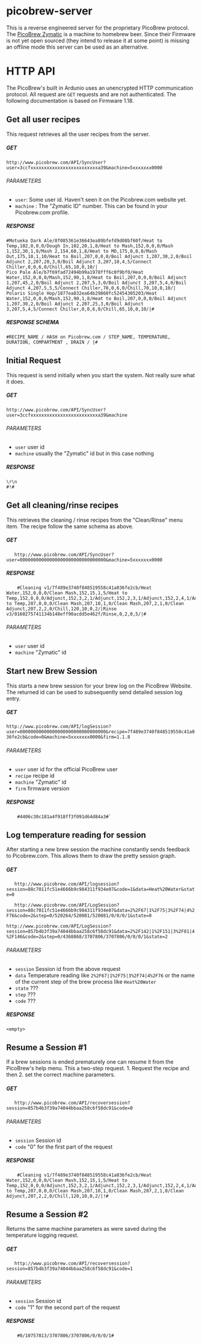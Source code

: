 # picobrew-server
This is a reverse engineered server for the proprietary PicoBrew protocol. The [PicoBrew Zymatic](http://www.picobrew.com/) is a machine to homebrew beer. Since their Firmware is not yet open sourced (they intend to release it at some point) is missing an offline mode this server can be used as an alternative.

# HTTP API
The PicoBrew's built in Ardunio uses an unencrypted HTTP communication protocol. All request are `GET` requests and are not authenticated. The following documentation is based on Firmware 1.18.

## Get all user recipes
This request retrieves all the user recipes from the server.

##### GET
`http://www.picobrew.com/API/SyncUser?user=3ccfxxxxxxxxxxxxxxxxxxxxxxxxxa39&machine=5xxxxxxx0000`


###### PARAMETERS
- `user`: Some user id. Haven't seen it on the Picobrew.com website yet.
- `machine` : The "Zymatic ID" number. This can be found in your Picobrew.com profile.

##### RESPONSE
```
#Motueka Dark Ale/8f085361e36643ea89bfefd9d08bf60f/Heat to Temp,102,0,0,0/Dough In,102,20,1,8/Heat to Mash,152,0,0,0/Mash 1,152,30,1,8/Mash 2,154,60,1,8/Heat to MO,175,0,0,0/Mash Out,175,10,1,10/Heat to Boil,207,0,0,0/Boil Adjunct 1,207,30,2,0/Boil Adjunct 2,207,20,3,0/Boil Adjunct 3,207,10,4,5/Connect Chiller,0,0,6,0/Chill,65,10,0,10/|
Pico Pale Ale/b7f69fad72494b99a1978fff6c0f9bf0/Heat Water,152,0,0,0/Mash,152,90,1,8/Heat to Boil,207,0,0,0/Boil Adjunct 1,207,45,2,0/Boil Adjunct 2,207,5,3,0/Boil Adjunct 3,207,5,4,0/Boil Adjunct 4,207,5,5,5/Connect Chiller,70,0,6,0/Chill,70,10,0,10/|
Polaris Single Hop/1877ea832ea64b29860fc52454305203/Heat Water,152,0,0,0/Mash,152,90,1,8/Heat to Boil,207,0,0,0/Boil Adjunct 1,207,30,2,0/Boil Adjunct 2,207,25,3,0/Boil Adjunct 3,207,5,4,5/Connect Chiller,0,0,6,0/Chill,65,10,0,10/|#
```

##### RESPONSE SCHEMA
```
#RECIPE_NAME / HASH on Picobrew.com / STEP_NAME, TEMPERATURE, DURATION, COMPARTMENT , DRAIN / |#
```


## Initial Request
This request is send initially when you start the system. Not really sure what it does.

##### GET
`http://www.picobrew.com/API/SyncUser?user=3ccfxxxxxxxxxxxxxxxxxxxxxxxxxa39&machine`

###### PARAMETERS
- `user` user id
- `machine` usually the "Zymatic" id but in this case nothing

##### RESPONSE
```
\r\n
#!#
```

## Get all cleaning/rinse recipes
This retrieves the cleaning / rinse recipes from the "Clean/Rinse" menu item. The recipe follow the same schema as above.

##### GET
`	http://www.picobrew.com/API/SyncUser?user=00000000000000000000000000000000&machine=5xxxxxxx0000`

##### RESPONSE
```
	#Cleaning v1/7f489e3740f848519558c41a036fe2cb/Heat Water,152,0,0,0/Clean Mash,152,15,1,5/Heat to Temp,152,0,0,0/Adjunct,152,3,2,1/Adjunct,152,2,3,1/Adjunct,152,2,4,1/Adjunct,152,2,5,1/Heat to Temp,207,0,0,0/Clean Mash,207,10,1,0/Clean Mash,207,2,1,0/Clean Adjunct,207,2,2,0/Chill,120,10,0,2/|Rinse v3/0160275741134b148eff90acdd5e462f/Rinse,0,2,0,5/|#
```
###### PARAMETERS
- `user` user id
- `machine` "Zymatic" id

## Start new Brew Session
This starts a new brew session for your brew log on the PicoBrew Website. The returned id can be used to subsequently send detailed session log entry.

##### GET
`http://www.picobrew.com/API/logSession?user=00000000000000000000000000000000&recipe=7f489e3740f848519558c41a036fe2cb&code=0&machine=5xxxxxxx0000&firm=1.1.8
`

###### PARAMETERS
- `user` user id for the official PicoBrew user
- `recipe` recipe id
- `machine` "Zymatic" id
- `firm` firmware version

##### RESPONSE
```
	#4406c30c181a4f918ff3f091d64d84a3#`
```


## Log temperature reading for session
After starting a new brew session the machine constantly sends feedback to Picobrew.com. This allows them to draw the pretty session graph.

##### GET
`	http://www.picobrew.com/API/logsession?session=88c7011fc51e4666b9c984311f934e07&code=1&data=Heat%20Water&state=0`

`	http://www.picobrew.com/API/LogSession?session=88c7011fc51e4666b9c984311f934e07&data=2%2F67|1%2F75|3%2F74|4%2F76&code=2&step=0/520264/520081/520081/0/0/0/1&state=0`

`http://www.picobrew.com/API/LogSession?session=857b4b3f39a74044bbaa258c6f58dc91&data=2%2F142|1%2F151|3%2F81|4%2F146&code=2&step=0/4368868/3707806/3707806/0/0/0/1&state=2`

###### PARAMETERS
- `session` Session id from the above request
- `data` Temperature reading like `2%2F67|1%2F75|3%2F74|4%2F76` or the name of the current step of the brew process like `Heat%20Water`
- `state` ???
- `step` ???
- `code` ???


##### RESPONSE
	<empty>



## Resume a Session #1
If a brew sessions is ended prematurely one can resume it from the PicoBrew's help menu. This a two-step request. 1. Request the recipe and then 2. set the correct machine parameters.

##### GET
`	http://www.picobrew.com/API/recoversession?session=857b4b3f39a74044bbaa258c6f58dc91&code=0`

###### PARAMETERS
- `session` Session id
- `code` "0" for the first part of the request

##### RESPONSE
```
	#Cleaning v1/7f489e3740f848519558c41a036fe2cb/Heat Water,152,0,0,0/Clean Mash,152,15,1,5/Heat to Temp,152,0,0,0/Adjunct,152,3,2,1/Adjunct,152,2,3,1/Adjunct,152,2,4,1/Adjunct,152,2,5,1/Heat to Temp,207,0,0,0/Clean Mash,207,10,1,0/Clean Mash,207,2,1,0/Clean Adjunct,207,2,2,0/Chill,120,10,0,2/|!#
```


## Resume a Session #2
Returns the same machine parameters as were saved during the temperature logging request.

##### GET
`	http://www.picobrew.com/API/recoversession?session=857b4b3f39a74044bbaa258c6f58dc91&code=1`

###### PARAMETERS

- `session` Session id
- `code` "1" for the second part of the request

##### RESPONSE
```
	#0/10757813/3707806/3707806/0/0/0/1#
```

